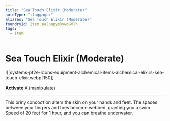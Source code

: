 ```yaml
---
title: "Sea Touch Elixir (Moderate)"
noteType: ":luggage:"
aliases: "Sea Touch Elixir (Moderate)"
foundryId: Item.saJpupym3ywoGVlh
tags:
  - Item
---
```


# Sea Touch Elixir (Moderate)
![[systems-pf2e-icons-equipment-alchemical-items-alchemical-elixirs-sea-touch-elixir.webp|150]]

**Activate** A (manipulate)

* * *

This briny concoction alters the skin on your hands and feet. The spaces between your fingers and toes become webbed, granting you a swim Speed of 20 feet for 1 hour, and you can breathe underwater.



